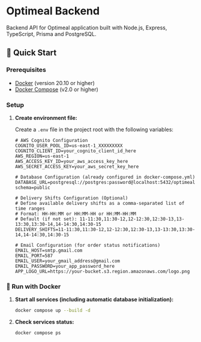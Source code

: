 # Optimeal Backend

Backend API for Optimeal application built with Node.js, Express, TypeScript, Prisma and PostgreSQL.

## 🚀 Quick Start

### Prerequisites

- [Docker](https://www.docker.com/get-started) (version 20.10 or higher)
- [Docker Compose](https://docs.docker.com/compose/install/) (v2.0 or higher)

### Setup

1. **Create environment file:**
   
   Create a `.env` file in the project root with the following variables:
   
   ```env
   # AWS Cognito Configuration
   COGNITO_USER_POOL_ID=us-east-1_XXXXXXXXX
   COGNITO_CLIENT_ID=your_cognito_client_id_here
   AWS_REGION=us-east-1
   AWS_ACCESS_KEY_ID=your_aws_access_key_here
   AWS_SECRET_ACCESS_KEY=your_aws_secret_key_here
   
   # Database Configuration (already configured in docker-compose.yml)
   DATABASE_URL=postgresql://postgres:password@localhost:5432/optimeal?schema=public
   
   # Delivery Shifts Configuration (Optional)
   # Define available delivery shifts as a comma-separated list of time ranges
   # Format: HH-HH:MM or HH:MM-HH or HH:MM-HH:MM
   # Default (if not set): 11-11:30,11:30-12,12-12:30,12:30-13,13-13:30,13:30-14,14-14:30,14:30-15
   DELIVERY_SHIFTS=11-11:30,11:30-12,12-12:30,12:30-13,13-13:30,13:30-14,14-14:30,14:30-15
   
   # Email Configuration (for order status notifications)
   EMAIL_HOST=smtp.gmail.com
   EMAIL_PORT=587
   EMAIL_USER=your_gmail_address@gmail.com
   EMAIL_PASSWORD=your_app_password_here
   APP_LOGO_URL=https://your-bucket.s3.region.amazonaws.com/logo.png
   ```

### 🐳 Run with Docker

1. **Start all services (including automatic database initialization):**
   ```bash
   docker compose up --build -d
   ```

2. **Check services status:**
   ```bash
   docker compose ps
   ```